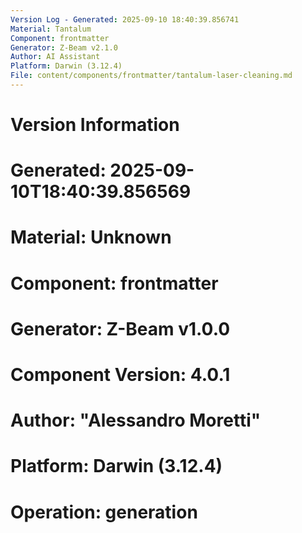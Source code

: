 ```yaml
---
Version Log - Generated: 2025-09-10 18:40:39.856741
Material: Tantalum
Component: frontmatter
Generator: Z-Beam v2.1.0
Author: AI Assistant
Platform: Darwin (3.12.4)
File: content/components/frontmatter/tantalum-laser-cleaning.md
---
```


# Version Information
# Generated: 2025-09-10T18:40:39.856569
# Material: Unknown
# Component: frontmatter
# Generator: Z-Beam v1.0.0
# Component Version: 4.0.1
# Author: "Alessandro Moretti"
# Platform: Darwin (3.12.4)
# Operation: generation
